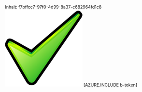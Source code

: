 Inhalt: f7bffcc7-97f0-4d99-8a37-c682964fd1c8![Bild](485bc541-1429-4857-ae02-6433575a9f28.png)
[AZURE.INCLUDE [b-token](85525e87-6027-453c-adc2-10f65561bfbe.md)]
